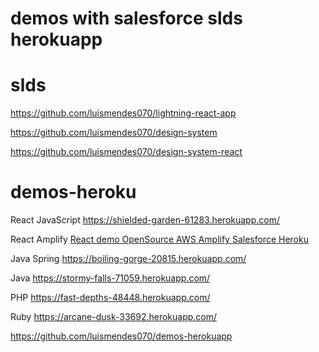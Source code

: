 # demos with salesforce slds herokuapp

# slds

https://github.com/luismendes070/lightning-react-app

https://github.com/luismendes070/design-system

https://github.com/luismendes070/design-system-react


# demos-heroku

React JavaScript
https://shielded-garden-61283.herokuapp.com/

React Amplify 
<a href="https://github.com/luismendes070/amplifyapp">React demo OpenSource AWS Amplify Salesforce Heroku</a>

Java Spring 
https://boiling-gorge-20815.herokuapp.com/

Java 
https://stormy-falls-71059.herokuapp.com/

PHP
https://fast-depths-48448.herokuapp.com/

Ruby
https://arcane-dusk-33692.herokuapp.com/

https://github.com/luismendes070/demos-herokuapp

